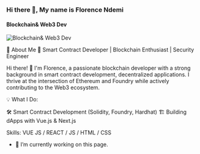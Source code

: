 ### Hi there 👋, My name is Florence Ndemi
#### Blockchain& Web3 Dev
![Blockchain& Web3 Dev](https://arturssmirnovs.github.io/github-profile-readme-generator/images/banner.png)

📌 About Me
🚀 Smart Contract Developer | Blockchain Enthusiast | Security Engineer

Hi there! 👋 I'm Florence, a passionate blockchain developer with a strong background in smart contract development, decentralized applications. I thrive at the intersection of Ethereum and Foundry while actively contributing to the Web3 ecosystem.

💡 What I Do:

🛠 Smart Contract Development (Solidity, Foundry, Hardhat)
🏗 Building dApps with Vue.js & Next.js

Skills: VUE JS / REACT / JS / HTML / CSS

- 🔭 I’m currently working on this page. 




